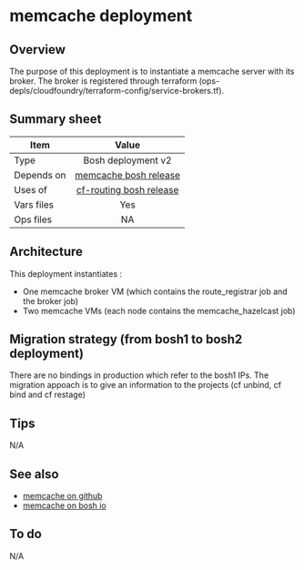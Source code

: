 # memcache deployment

## Overview

The purpose of this deployment is to instantiate a memcache server with its broker.
The broker is registered through terraform (ops-depls/cloudfoundry/terraform-config/service-brokers.tf).

## Summary sheet

| Item | Value |
| -- | :--: |
| Type | Bosh deployment v2|
| Depends on | [memcache bosh release](https://bosh.io/releases/github.com/cloudfoundry-community/memcache-release) |
| Uses of | [cf-routing bosh release](https://bosh.io/releases/github.com/cloudfoundry/routing-release) |
| Vars files | Yes |
| Ops files | NA |

## Architecture

This deployment instantiates : 
* One memcache broker VM (which contains the route_registrar job and the broker job)
* Two memcache VMs (each node contains the memcache_hazelcast job)

## Migration strategy (from bosh1 to bosh2 deployment)

There are no bindings in production which refer to the bosh1 IPs. 
The migration appoach is to give an information to the projects (cf unbind, cf bind and cf restage)

## Tips

N/A

## See also

* [memcache on github](https://github.com/cloudfoundry-community/memcache-release)
* [memcache on bosh io](https://bosh.io/releases/github.com/cloudfoundry-community/memcache-release)


## To do

N/A
